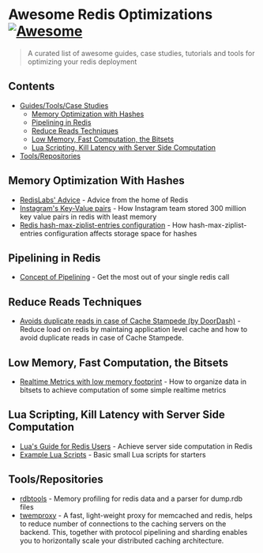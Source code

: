 # Awesome Redis Optimizations [![Awesome](https://awesome.re/badge.svg)](https://awesome.re)

> A curated list of awesome guides, case studies, tutorials and tools for optimizing your redis deployment

## Contents

- [Guides/Tools/Case Studies](#guidestoolscase-studies)
  - [Memory Optimization with Hashes](#memory-optimization-with-hashes)
  - [Pipelining in Redis](#pipelining-in-redis)
  - [Reduce Reads Techniques](#reduce-reads-techniques)
  - [Low Memory, Fast Computation, the Bitsets](#low-memory-fast-computation-the-bitsets)
  - [Lua Scripting, Kill Latency with Server Side Computation](#lua-scripting-kill-latency-with-server-side-computation)
- [Tools/Repositories](#toolsrepositories)


## Memory Optimization With Hashes

- [RedisLabs' Advice](https://docs.redislabs.com/latest/ri/memory-optimizations/) - Advice from the home of Redis
- [Instagram's Key-Value pairs](https://instagram-engineering.com/storing-hundreds-of-millions-of-simple-key-value-pairs-in-redis-1091ae80f74c) - How Instagram team stored 300 million key value pairs in redis with least memory
- [Redis hash-max-ziplist-entries configuration](https://www.peterbe.com/plog/understanding-redis-hash-max-ziplist-entries) - How hash-max-ziplist-entries configuration affects storage space for hashes


## Pipelining in Redis

- [Concept of Pipelining](https://redis.io/topics/pipelining) - Get the most out of your single redis call


## Reduce Reads Techniques
- [Avoids duplicate reads in case of Cache Stampede (by DoorDash)](https://medium.com/@DoorDash/avoiding-cache-stampede-at-doordash-55bbf596d94b) - Reduce load on redis by maintaing application level cache and how to avoid duplicate reads in case of Cache Stampede.

## Low Memory, Fast Computation, the Bitsets

- [Realtime Metrics with low memory footprint](https://blog.getspool.com/2011/11/29/fast-easy-realtime-metrics-using-redis-bitmaps/) - How to organize data in bitsets to achieve computation of some simple realtime metrics


## Lua Scripting, Kill Latency with Server Side Computation

- [Lua's Guide for Redis Users](https://www.redisgreen.net/blog/intro-to-lua-for-redis-programmers/) - Achieve server side computation in Redis
- [Example Lua Scripts](https://www.redisgreen.net/library.html) - Basic small Lua scripts for starters


## Tools/Repositories

- [rdbtools](https://github.com/sripathikrishnan/redis-rdb-tools) - Memory profiling for redis data and a parser for dump.rdb files
- [twemproxy](https://github.com/twitter/twemproxy) - A fast, light-weight proxy for memcached and redis, helps to reduce number of connections to the caching servers on the backend. This, together with protocol pipelining and sharding enables you to horizontally scale your distributed caching architecture.
